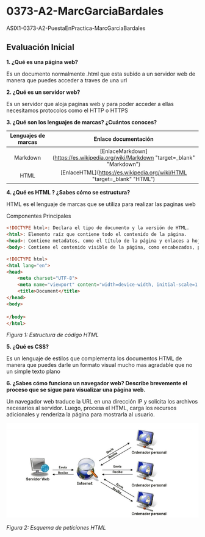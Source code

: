 # 0373-A2-MarcGarciaBardales
ASIX1-0373-A2-PuestaEnPractica-MarcGarciaBardales

## Evaluación Inicial

**1. ¿Qué es una página web?**

Es un documento normalmente .html que esta subido a un servidor web de manera que puedes acceder a traves de una url  

**2. ¿Qué es un servidor web?**

Es un servidor que aloja paginas web y para poder acceder a ellas necesitamos protocolos como el HTTP o HTTPS

**3. ¿Qué son los lenguajes de marcas? ¿Cuántos conoces?**

| Lenguajes de marcas | Enlace documentación |
|:----------:|:----------:|
| Markdown | [EnlaceMarkdown](https://es.wikipedia.org/wiki/Markdown "target=_blank" "Markdown")
| HTML | [EnlaceHTML](https://es.wikipedia.org/wiki/HTML "target=_blank"  "HTML")

**4. ¿Qué es HTML ? ¿Sabes cómo se estructura?**

HTML es el lenguaje de marcas que se utiliza para realizar las paginas web

Componentes Principales

```html
<!DOCTYPE html>: Declara el tipo de documento y la versión de HTML.
<html>: Elemento raíz que contiene todo el contenido de la página.
<head>: Contiene metadatos, como el título de la página y enlaces a hojas de estilo.
<body>: Contiene el contenido visible de la página, como encabezados, párrafos, imágenes, etc.

```

```html
<!DOCTYPE html>
<html lang="en">
<head>
    <meta charset="UTF-8">
    <meta name="viewport" content="width=device-width, initial-scale=1.0">
    <title>Document</title>
</head>
<body>
    
</body>
</html>
```
_Figura 1: Estructura de código HTML_

**5. ¿Qué es CSS?**

Es un lenguaje de estilos que complementa los documentos HTML de manera que puedes darle un formato visual mucho mas agradable que no un simple texto plano 

**6. ¿Sabes cómo funciona un navegador web? Describe brevemente el proceso que se sigue para visualizar una página web.**

Un navegador web traduce la URL en una dirección IP y solicita los archivos necesarios al servidor. Luego, procesa el HTML, carga los recursos adicionales y renderiza la página para mostrarla al usuario.

![NavegadorWeb](https://github.com/marcgarciia18/0373-A2-MarcGarciaBardales/blob/main/Imagenes/Navegador_web.png "FuncionamientoNavegadorWeb")

_Figura 2: Esquema de peticiones HTML_
